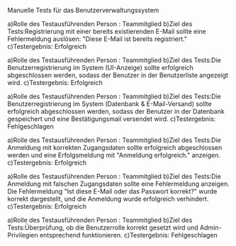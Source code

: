 Manuelle Tests für das Benutzerverwaltungssystem

a)Rolle des Testausführenden Person : Teammitglied
b)Ziel des Tests:Registrierung mit einer bereits existierenden E-Mail sollte eine Fehlermeldung auslösen: "Diese E-Mail ist bereits registriert."
c)Testergebnis: Erfolgreich

a)Rolle des Testausführenden Person : Teammitglied
b)Ziel des Tests:Die Benutzerregistrierung im System (UI-Anzeige) sollte erfolgreich abgeschlossen werden, sodass der Benutzer in der Benutzerliste angezeigt wird.
c)Testergebnis: Erfolgreich

a)Rolle des Testausführenden Person : Teammitglied
b)Ziel des Tests:Die Benutzerregistrierung im System (Datenbank & E-Mail-Versand) sollte erfolgreich abgeschlossen werden, sodass der Benutzer in der Datenbank gespeichert und eine Bestätigungsmail versendet wird.
c)Testergebnis: Fehlgeschlagen

a)Rolle des Testausführenden Person : Teammitglied
b)Ziel des Tests:Die Anmeldung mit korrekten Zugangsdaten sollte erfolgreich abgeschlossen werden und eine Erfolgsmeldung mit "Anmeldung erfolgreich." anzeigen.
c)Testergebnis: Erfolgreich

a)Rolle des Testausführenden Person : Teammitglied
b)Ziel des Tests:Die Anmeldung mit falschen Zugangsdaten sollte eine Fehlermeldung anzeigen. Die Fehlermeldung "Ist diese E-Mail oder das Passwort korrekt?" wurde korrekt dargestellt, und die Anmeldung wurde erfolgreich verhindert.
c)Testergebnis: Erfolgreich

a)Rolle des Testausführenden Person : Teammitglied
b)Ziel des Tests:Überprüfung, ob die Benutzerrolle korrekt gesetzt wird und Admin-Privilegien entsprechend funktionieren.
c)Testergebnis: Fehlgeschlagen




